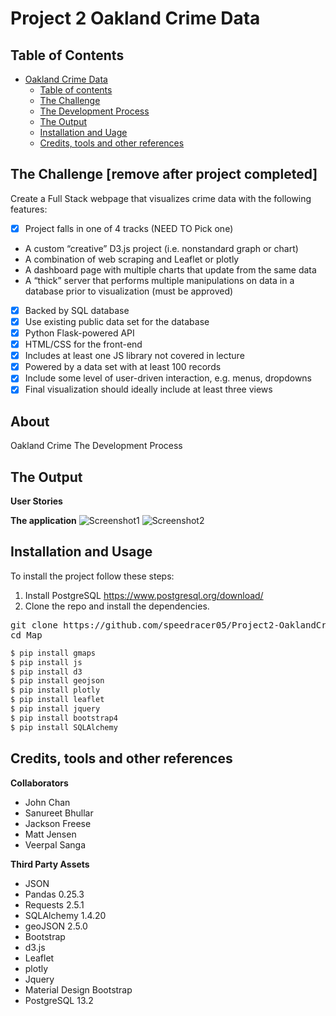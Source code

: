 # Project 2 Oakland Crime Data

## Table of Contents

- [Oakland Crime Data](#oakland-crime-data)
  - [Table of contents](#table-of-contents)
  - [The Challenge](#the-challenge)
  - [The Development Process](#the-developement-process)
  - [The Output](#the-ouput)
  - [Installation and Uage](#installation-and-usage)
  - [Credits, tools and other references](#credits-tools-and-other-references)

## The Challenge [remove after project completed]

Create a Full Stack webpage that visualizes crime data with the following features:
- [x] Project falls in one of 4 tracks (NEED TO Pick one)
- A custom “creative” D3.js project (i.e. nonstandard graph or chart)
- A combination of web scraping and Leaflet or plotly
- A dashboard page with multiple charts that update from the same data
- A “thick” server that performs multiple manipulations on data in a database prior to visualization (must be approved)
- [x] Backed by SQL database
- [x] Use existing public data set for the database
- [x] Python Flask-powered API
- [x] HTML/CSS for the front-end
- [x] Includes at least one JS library not covered in lecture
- [x] Powered by a data set with at least 100 records
- [x] Include some level of user-driven interaction, e.g. menus, dropdowns
- [x] Final visualization should ideally include at least three views

## About
Oakland Crime
The Development Process

## The Output


**User Stories**

**The application**
![Screenshot1]()
![Screenshot2]()

## Installation and Usage


To install the project follow these steps:

1. Install PostgreSQL https://www.postgresql.org/download/
2. Clone the repo and install the dependencies.
<pre>git clone https://github.com/speedracer05/Project2-OaklandCrimeData
cd Map</pre>

```bash
$ pip install gmaps
$ pip install js
$ pip install d3
$ pip install geojson
$ pip install plotly
$ pip install leaflet
$ pip install jquery
$ pip install bootstrap4
$ pip install SQLAlchemy
```

## Credits, tools and other references

**Collaborators**
- John Chan
- Sanureet Bhullar
- Jackson Freese
- Matt Jensen
- Veerpal Sanga

**Third Party Assets**
- JSON
- Pandas 0.25.3
- Requests 2.5.1
- SQLAlchemy 1.4.20
- geoJSON 2.5.0
- Bootstrap
- d3.js
- Leaflet
- plotly
- Jquery
- Material Design Bootstrap
- PostgreSQL 13.2
